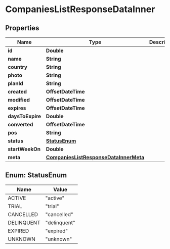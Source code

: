 

# CompaniesListResponseDataInner


## Properties

| Name | Type | Description | Notes |
|------------ | ------------- | ------------- | -------------|
|**id** | **Double** |  |  |
|**name** | **String** |  |  |
|**country** | **String** |  |  |
|**photo** | **String** |  |  |
|**planId** | **String** |  |  |
|**created** | **OffsetDateTime** |  |  |
|**modified** | **OffsetDateTime** |  |  |
|**expires** | **OffsetDateTime** |  |  |
|**daysToExpire** | **Double** |  |  |
|**converted** | **OffsetDateTime** |  |  |
|**pos** | **String** |  |  |
|**status** | [**StatusEnum**](#StatusEnum) |  |  |
|**startWeekOn** | **Double** |  |  |
|**meta** | [**CompaniesListResponseDataInnerMeta**](CompaniesListResponseDataInnerMeta.md) |  |  [optional] |



## Enum: StatusEnum

| Name | Value |
|---- | -----|
| ACTIVE | &quot;active&quot; |
| TRIAL | &quot;trial&quot; |
| CANCELLED | &quot;cancelled&quot; |
| DELINQUENT | &quot;delinquent&quot; |
| EXPIRED | &quot;expired&quot; |
| UNKNOWN | &quot;unknown&quot; |



